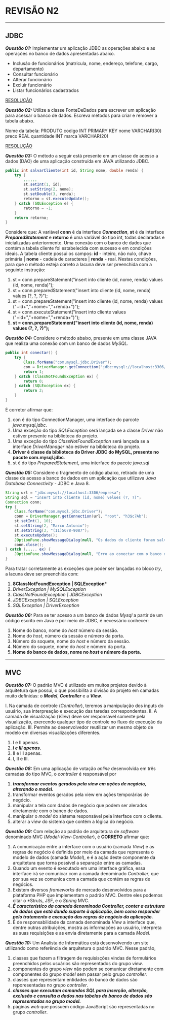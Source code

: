 # **REVISÃO N2**
---
## JDBC 
***Questão 01:*** Implementar um aplicação JDBC as operações abaixo e as operações no banco de dados apresentadas abaixo.

* Inclusão de funcionários (matricula, nome, endereço, telefone, cargo, departamento)
* Consultar funcionário
* Alterar funcionário
* Excluir funcionário
* Listar funcionários cadastrados

[RESOLUÇÃO](https://github.com/CaetanoMatheus/CSCRevisaoN2/blob/master/RevisaoN2/src/br/com/unialfa/ex01/dao/EmployeeDao.java)

***Questão 02:*** Utilize a classe FonteDeDados para escrever um aplicação para acessar o banco de dados. Escreva métodos para criar e remover a tabela abaixo.

Nome da tabela: PRODUTO
codigo INT PRIMARY KEY
nome VARCHAR(30)
preco REAL
quantidade INT
marca VARCHAR(20)

[RESOLUÇÃO](https://github.com/CaetanoMatheus/CSCRevisaoN2/blob/master/RevisaoN2/src/br/com/unialfa/ex02/DataSource.java)


***Questão 03:*** O método a seguir está presente em um classe de acesso a dados (DAO) de uma aplicação construída em JAVA utilizando JDBC.

```java
public int salvarCliente(int id, String nome, double renda) {
    try {
        ......
        st.setInt(1, id);
        st.setString(2, nome);
        st.setDouble(3, renda);
        retorno = st.executeUpdate();
    } catch (SQLException e) {
        retorno = -1;
    }
    return retorno;
}
```
Considere que: A variável **conn** é da interface ***Connection***, **st** é da interface ***PreparedStatement*** e **retorno** é uma variável do tipo int, todas declaradas e inicializadas anteriormente. Uma conexão com o banco de dados que contém a tabela cliente foi estabelecida com sucesso e em condições ideais. A tabela cliente possui os campos: **id** - inteiro, não nulo, chave primária | **nome** - cadeia de caracteres | **renda** - real.
Nestas condições, para que o método esteja correto a lacuna deve ser preenchida com a seguinte instrução:

1. st = conn.prepareStatement("insert into cliente (id, nome, renda) values (id, nome, renda)");
2. st = conn.preparedStatement("insert into cliente (id, nome, renda) values (?, ?, ?)");
3. st = conn.prepareStatement("insert into cliente (id, nome, renda) values ("+id+","+nome+","+renda+")");
4. st = conn.executeStatement("insert into cliente values ("+id+","+nome+","+renda+")");
5. **st = conn.prepareStatement("insert into cliente (id, nome, renda) values (?, ?, ?)");**

***Questão 04:*** Considere o método abaixo, presente em uma classe JAVA que realiza uma conexão com um banco de dados *MySQL*.

```java
public int conectar() {
    try {
        Class.forName("com.mysql.jdbc.Driver");
        con = DriverManager.getConnection("jdbc:mysql://localhost:3306/meuDB", "root", "1234");
        return 1;
    } catch (ClassNotFoundException ex) {
        return 0;
    } catch (SQLException ex) {
        return 2;
    }
}
```

É corretor afirmar que: 
1. con é do tipo ConnectionManager, uma interface do parcote *java.mysql.jdbc*.
2. Uma exceção do tipo *SQLException* será lançada se a classe *Driver* não estiver presente na biblioteca do projeto.
3. Uma exceção do tipo *ClassNotFoundException* será lançada se a interface *DriverManager* não estiver na biblioteca do projeto.
4. **Driver é classe da biblioteca do Driver JDBC do MySQL, presente no pacote com.mysql.jdbc**.
5. st é do tipo *PreparedStatement*, uma interface do pacote *java.sql*

***Questão 05:*** Considere o fragmento de código abaixo, retirado de uma classe de acesso a banco de dados em um aplicação que utilizava *Java Database Connectivity* - JDBC e Java 8.

```java
String url = "jdbc:mysql://localhost:3306/empresa";
String sql = "insert into cliente (id, nome) velues (?, ?)";
Connection conn;
try {
    Class.forName("com.mysql.jdbc.Driver");
    conn = DriverManager.getConnection(url, "root", "h3$c7Ab");
    st.setInt(1, 10);
    st.setString(2, "Marco Antonio");
    st.setString(3, "(11)5678-9087");
    st.executeUpdate();
    JOptionPane.showMessageDialog(null, "Os dados do cliente foram salvos");
    conn.close();
} catch (..... ex) {
    JOptionPane.showMessageDialog(null, "Erro ao conectar com o banco de dados");
}
```

Para tratar corretamente as exceções que poder ser lançadas no bloco *try*, a lacuna deve ser preenchida com:
1. **8ClassNotFoundException | SQLException***
2. *DriverException | MySQLException*
3. *ClassNotFoundException | JDBCException*
4. *JDBCException | SQLException*
5. *SQLException | DriverException*

***Questão 06:*** Para se ter acesso a um banco de dados *Mysql* a partir de um código escrito em Java e por meio de JDBC, é necessário conhecer:
1. Nome do banco, nome do *host* número da sessão.
2. Nome do *host*, número da sessão e número da porta.
3. Número do soquete, nome do *host* e número da sessão.
4. Número do soquete, nome do *host* e número da porta.
5. **Nome do banco de dados, nome no *host* e número da porta.**

---
## MVC 

***Questão 07:*** O padrão MVC é utilizado em muitos projetos devido à arquitetura que possui, o que possibilita a divisão do projeto em camadas muito definidas: o ***Model***, ***Controller*** e a ***View***.

I. Na camada de controle (*Controller*), teremos a manipulação dos inputs do usuário, sua interpreação e execução das taredas correspondentes.
II. A camada de visualização (*View*) deve ser responsável somente pela visualização, exercendo qualquer tipo de controle no fluxo de execução da aplicação.
III. Permite ao desenvolvedor reutilizar um mesmo objeto de modelo em diversas visualizações diferentes.

1. I e II apenas.
2. ***I e III apenas.***
3. II e III apenas.
4. I, II e III.

***Questão 08:*** Em uma aplicação de votação *online* desenvolvida em três camadas do tipo MVC, o *controller* é responsável por

1. ***transformar eventos gerados pela view em ações de negócio, alterando o model.***
2. transformar eventos gerados pela view em ações temporárias de negócio.
3. manipular a tela com dados de negócio que podem ser alerados diretamente com o banco de dados.
4. manipular o *model* do sistema responsável pela interface com o cliente.
5. alterar a *view* do sistema que contém a lógica do negócio.

***Questão 09:*** Com relação ao padrão de arquitetura de *software* denominado MVC (*Model-View-Controller*), é **CORRETO** afirmar que:

1. A comunicação entre a interface com o usuário (camada *View*) e as regras de negócio é definida por meio da camada que representa o modelo de dados (camada *Model*), e é a ação deste componente da arquitetura que torna possível a separação entre as camadas.
2. Quando um evento é executado em uma interface gráfica, essa interface irá se comunicar com a camada denominado *Controller*, que por sua vez se comunica com a camada que contém as regras de negócios.
3. Existem diversos *frameworks* de mercado desenvolvidos para a plataforma PHP que implementam o padrão MVC. Dentre eles podemos citar o *Struts, JSF, e o *Spring* MVC.
4. ***É característico da camada denominada *Controller*, conter a estrutura de dados que está dando suporte  à aplicação, bem como responder pelo tratamento e execução das regras de negócio da aplicação.***
5. É de responsabilidade da camada denominada *View* a interface que, dentre outras atribuições, mostra as informações ao usuário, interpreta as suas requisições e as envia diretamente para a camada *Model*.

***Questão 10:*** Um Analista de Informática  está desenvolvendo um site utilizando como referência de arquitetura o padrão MVC. Nesse padrão,

1. classes que fazem a filtragem de requisisções vindas de formulários preenchidos pelos usuários são representados do grupo *view*.
2. componentes do grupo *view* não podem se comunicar diretamente com componentes do grupo *model* sem passar pelo grupo *controller*.
3. classes que representam entidades do banco de dados são reporesentadas no grupo *controller*.
4. ***classes que executam comandos SQL para inserção, alterção, exclusão e consulta a dados nas tabelas do banco de dados são representadas no grupo model.***
5. páginas *web* que possuem código  JavaScript são representadas no grupo *controller*.
